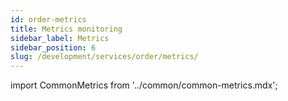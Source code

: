 ```yaml
---
id: order-metrics
title: Metrics monitoring
sidebar_label: Metrics
sidebar_position: 6
slug: /development/services/order/metrics/
---
```

import CommonMetrics from '../common/common-metrics.mdx';

<CommonMetrics />






